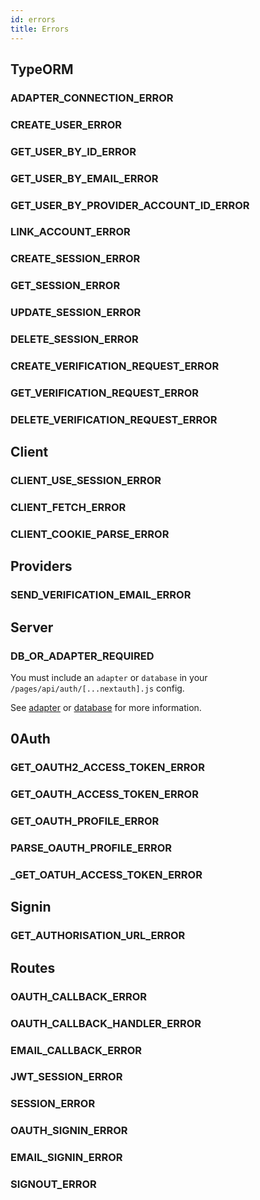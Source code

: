 ```yaml
---
id: errors
title: Errors
---
```



## TypeORM

### ADAPTER_CONNECTION_ERROR

### CREATE_USER_ERROR

### GET_USER_BY_ID_ERROR

### GET_USER_BY_EMAIL_ERROR

### GET_USER_BY_PROVIDER_ACCOUNT_ID_ERROR

### LINK_ACCOUNT_ERROR

### CREATE_SESSION_ERROR

### GET_SESSION_ERROR

### UPDATE_SESSION_ERROR

### DELETE_SESSION_ERROR

### CREATE_VERIFICATION_REQUEST_ERROR

### GET_VERIFICATION_REQUEST_ERROR

### DELETE_VERIFICATION_REQUEST_ERROR

## Client

### CLIENT_USE_SESSION_ERROR

### CLIENT_FETCH_ERROR

### CLIENT_COOKIE_PARSE_ERROR

## Providers

### SEND_VERIFICATION_EMAIL_ERROR

## Server

### DB_OR_ADAPTER_REQUIRED

You must include an `adapter` or `database` in your `/pages/api/auth/[...nextauth].js` config.

See [adapter](https://next-auth.js.org/options/advanced-options#adapter) or [database](https://next-auth.js.org/options/basic-options#database) for more information.

## 0Auth

### GET_OAUTH2_ACCESS_TOKEN_ERROR

### GET_OAUTH_ACCESS_TOKEN_ERROR

### GET_OAUTH_PROFILE_ERROR

### PARSE_OAUTH_PROFILE_ERROR

### _GET_OATUH_ACCESS_TOKEN_ERROR

## Signin

### GET_AUTHORISATION_URL_ERROR

## Routes

### OAUTH_CALLBACK_ERROR

### OAUTH_CALLBACK_HANDLER_ERROR

### EMAIL_CALLBACK_ERROR

### JWT_SESSION_ERROR

### SESSION_ERROR

### OAUTH_SIGNIN_ERROR

### EMAIL_SIGNIN_ERROR

### SIGNOUT_ERROR
